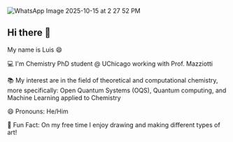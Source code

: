 ![WhatsApp Image 2025-10-15 at 2 27 52 PM](https://github.com/user-attachments/assets/008165e4-fb9b-4910-a056-16ee6c478be0=250x250)
## Hi there 👋

My name is Luis 😄

💻 I'm Chemistry PhD student @ UChicago working with Prof. Mazziotti

📚 My interest are in the field of theoretical and computational chemistry, more specifically: Open Quantum Systems (OQS), Quantum computing, and Machine Learning applied to Chemistry

😄 Pronouns: He/Him

🎨 Fun Fact: On my free time I enjoy drawing and making different types of art!

<!--
**ldelgadogranados/ldelgadogranados** is a ✨ _special_ ✨ repository because its `README.md` (this file) appears on your GitHub profile.

Here are some ideas to get you started:

- 🔭 I’m currently working on ...
- 🌱 I’m currently learning ...
- 👯 I’m looking to collaborate on ...
- 🤔 I’m looking for help with ...
- 💬 Ask me about ...
- 📫 How to reach me: ...
- 😄 Pronouns: ...
- ⚡ Fun fact: ...
-->
